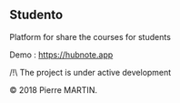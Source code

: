 ## Studento

Platform for share the courses for students

Demo : https://hubnote.app

/!\ The project is under active development

© 2018 Pierre MARTIN.
